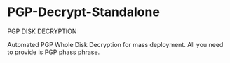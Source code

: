 # PGP-Decrypt-Standalone
PGP DISK DECRYPTION

Automated PGP Whole Disk Decryption for mass deployment. All you need to provide is PGP phass phrase.
